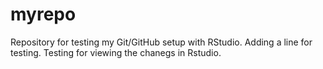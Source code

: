 # myrepo
Repository for testing my Git/GitHub setup with RStudio.
Adding a line for testing.
Testing for viewing the chanegs in Rstudio.
